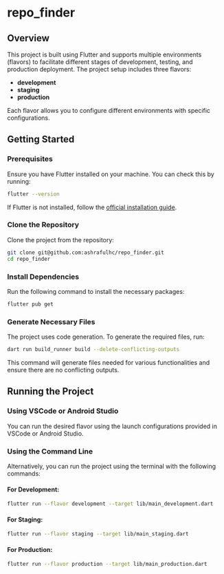 # repo_finder

## Overview

This project is built using Flutter and supports multiple environments (flavors) to facilitate different stages of development, testing, and production deployment. The project setup includes three flavors:

- **development**
- **staging**
- **production**

Each flavor allows you to configure different environments with specific configurations.

## Getting Started

### Prerequisites

Ensure you have Flutter installed on your machine. You can check this by running:

```bash
flutter --version
```

If Flutter is not installed, follow the [official installation guide](https://flutter.dev/docs/get-started/install).

### Clone the Repository

Clone the project from the repository:

```bash
git clone git@github.com:ashrafulhc/repo_finder.git
cd repo_finder
```

### Install Dependencies

Run the following command to install the necessary packages:

```bash
flutter pub get
```

### Generate Necessary Files

The project uses code generation. To generate the required files, run:

```bash
dart run build_runner build --delete-conflicting-outputs
```

This command will generate files needed for various functionalities and ensure there are no conflicting outputs.

## Running the Project

### Using VSCode or Android Studio

You can run the desired flavor using the launch configurations provided in VSCode or Android Studio.

### Using the Command Line

Alternatively, you can run the project using the terminal with the following commands:

#### For Development:

```bash
flutter run --flavor development --target lib/main_development.dart
```

#### For Staging:

```bash
flutter run --flavor staging --target lib/main_staging.dart
```

#### For Production:

```bash
flutter run --flavor production --target lib/main_production.dart
```

